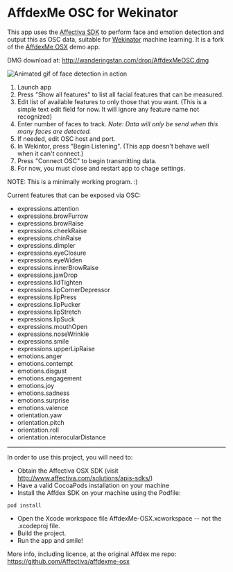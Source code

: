 AffdexMe OSC for Wekinator
===

This app uses the [Affectiva SDK](http://developer.affectiva.com) to perform face and emotion detection and output this as OSC data, suitable for [Wekinator](http://www.wekinator.org/) machine learning.  It is a fork of the [AffdexMe OSX](https://github.com/Affectiva/affdexme-osx) demo app.

DMG download at: http://wanderingstan.com/drop/AffdexMeOSC.dmg

![Animated gif of face detection in action](http://wanderingstan.com/drop/Affdex-OSC-480.gif)

1. Launch app
2. Press "Show all features" to list all facial features that can be measured.
3. Edit list of available features to only those that you want. (This is a simple text edit field for now. It will ignore any feature name not recognized)
4. Enter number of faces to track. _Note: Data will only be send when this many faces are detected._
5. If needed, edit OSC host and port.
1. In Wekintor, press "Begin Listening". (This app doesn't behave well when it can't connect.)
6. Press "Connect OSC" to begin transmitting data.
7. For now, you must close and restart app to chage settings.

NOTE: This is a minimally working program. :)

Current features that can be exposed via OSC:

- expressions.attention
- expressions.browFurrow
- expressions.browRaise
- expressions.cheekRaise
- expressions.chinRaise
- expressions.dimpler
- expressions.eyeClosure
- expressions.eyeWiden
- expressions.innerBrowRaise
- expressions.jawDrop
- expressions.lidTighten
- expressions.lipCornerDepressor
- expressions.lipPress
- expressions.lipPucker
- expressions.lipStretch
- expressions.lipSuck
- expressions.mouthOpen
- expressions.noseWrinkle
- expressions.smile
- expressions.upperLipRaise
- emotions.anger
- emotions.contempt
- emotions.disgust
- emotions.engagement
- emotions.joy
- emotions.sadness
- emotions.surprise
- emotions.valence
- orientation.yaw
- orientation.pitch
- orientation.roll
- orientation.interocularDistance

---

In order to use this project, you will need to:
- Obtain the Affectiva OSX SDK (visit http://www.affectiva.com/solutions/apis-sdks/)
- Have a valid CocoaPods installation on your machine
- Install the Affdex SDK on your machine using the Podfile:
```
pod install
```

- Open the Xcode workspace file AffdexMe-OSX.xcworkspace -- not the .xcodeproj file.
- Build the project.
- Run the app and smile!

More info, including licence, at the original Affdex me repo:
https://github.com/Affectiva/affdexme-osx
